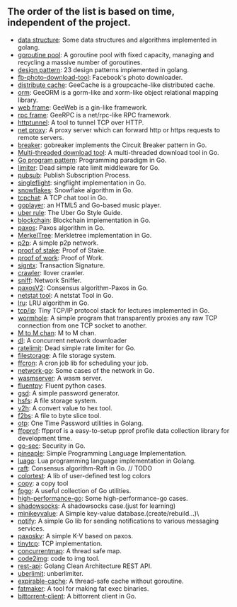 The order of the list is based on time, independent of the project.
---
- [data structure](https://github.com/hushui502/daily/tree/master/golang/algo): Some data structures and algorithms implemented in golang.
- [goroutine pool](https://github.com/hushui502/daily/tree/master/golang/ants): A goroutine pool with fixed capacity, managing and recycling a massive number of goroutines.
- [design pattern](https://github.com/hushui502/daily/tree/master/golang/design-pattern): 23 design patterns implemented in golang.
- [fb-photo-download-tool](https://github.com/hushui502/daily/tree/master/golang/fbpages): Facebook's photo downloader.
- [distribute cache](https://github.com/hushui502/daily/tree/master/golang/gee-cache): GeeCache is a groupcache-like distributed cache.
- [orm](https://github.com/hushui502/daily/tree/master/golang/gee-orm): GeeORM is a gorm-like and xorm-like object relational mapping library.
- [web frame](https://github.com/hushui502/daily/tree/master/golang/gee-web): GeeWeb is a gin-like framework.
- [rpc frame](https://github.com/hushui502/daily/tree/master/golang/geerpc): GeeRPC is a net/rpc-like RPC framework.
- [httptunnel](https://github.com/hushui502/daily/tree/master/golang/httptunnel): A tool to tunnel TCP over HTTP.
- [net proxy](https://github.com/hushui502/daily/tree/master/golang/go-proxy): A proxy server which can forward http or https requests to remote servers.
- [breaker](https://github.com/hushui502/daily/tree/master/golang/gobreaker): gobreaker implements the Circuit Breaker pattern in Go.
- [Multi-threaded download tool](https://github.com/hushui502/daily/tree/master/golang/godownload): A multi-threaded download tool in Go.
- [Go program pattern](https://github.com/hushui502/daily/tree/master/golang/gopattern): Programming paradigm in Go.
- [limiter](https://github.com/hushui502/daily/tree/master/golang/limiter): Dead simple rate limit middleware for Go.
- [pubsub](https://github.com/hushui502/daily/tree/master/golang/pubsub): Publish Subscription Process.
- [singleflight](https://github.com/hushui502/daily/tree/master/golang/singleflight): singflight implementation in Go.
- [snowflakes](https://github.com/hushui502/daily/tree/master/golang/snowflake): Snowflake algorithm in Go.
- [tcpchat](https://github.com/hushui502/daily/tree/master/golang/tcpchat): A TCP chat tool in Go.
- [goplayer](https://github.com/hushui502/daily/tree/master/golang/goplayer): an HTML5 and Go-based music player.
- [uber rule](https://github.com/hushui502/daily/tree/master/golang/uber): The Uber Go Style Guide.
- [blockchain](https://github.com/hushui502/daily/tree/master/blockchain/blockchain/v1): Blockchain implementation in Go.
- [paxos](https://github.com/hushui502/daily/tree/master/blockchain/consensus/paxos): Paxos algorithm in Go.
- [MerkelTree](https://github.com/hushui502/daily/tree/master/blockchain/merkletree): Merkletree implementation in Go.
- [p2p](https://github.com/hushui502/daily/tree/master/blockchain/p2p): A simple p2p network.
- [proof of stake](https://github.com/hushui502/daily/tree/master/blockchain/pos): Proof of Stake.
- [proof of work](https://github.com/hushui502/daily/tree/master/blockchain/simplepow): Proof of Work.
- [signtx](https://github.com/hushui502/daily/tree/master/blockchain/signtx): Transaction Signature.
- [crawler](https://github.com/hushui502/daily/tree/master/golang/iloveck): Ilover crawler.
- [sniff](https://github.com/hushui502/daily/tree/master/golang/gosniff): Network Sniffer.
- [paxosV2](https://github.com/hushui502/daily/tree/master/blockchain/consensus/paxosv2): Consensus algorithm-Paxos in Go.
- [netstat tool](https://github.com/hushui502/daily/tree/master/golang/go-netstat): A netstat Tool in Go.
- [lru](https://github.com/hushui502/daily/tree/master/golang/lru): LRU algorithm in Go. 
- [tcp/ip](https://github.com/hushui502/daily/tree/master/golang/lectcp): Tiny TCP/IP protocol stack for lectures implemented in Go.
- [wormhole](https://github.com/hushui502/daily/tree/master/golang/wormhole): A simple program that transparently proxies any raw TCP connection from one TCP socket to another.
- [M to M chan](https://github.com/hushui502/daily/tree/master/golang/gochan): M to M chan.
- [dl](https://github.com/hushui502/daily/tree/master/golang/dl): A concurrent network downloader
- [ratelimit](https://github.com/hushui502/daily/tree/master/golang/ratelimit): Dead simple rate limiter for Go.
- [filestorage](https://github.com/hushui502/daily/tree/master/golang/filestorage): A file storage system.
- [ffcron](https://github.com/hushui502/daily/tree/master/golang/ffcron): A cron job lib for scheduling your job.
- [network-go](https://github.com/hushui502/daily/tree/master/golang/network): Some cases of the network in Go.
- [wasmserver](https://github.com/hushui502/daily/tree/master/golang/wasmserver): A wasm server.
- [fluentpy](https://github.com/hushui502/daily/tree/master/python/fluentpython): Fluent python cases.
- [gsd](https://github.com/hushui502/daily/tree/master/golang/gsd): A simple password generator.
- [hsfs](https://github.com/hushui502/daily/tree/master/golang/hsfs): A file storage system.
- [v2h](https://github.com/hushui502/daily/tree/master/golang/v2h): A convert value to hex tool.
- [f2bs](https://github.com/hushui502/daily/tree/master/golang/f2bs): A file to byte slice tool.
- [otp](https://github.com/hushui502/daily/tree/master/golang/otp): One Time Password utilities in Golang.
- [ffpprof](https://github.com/hushui502/daily/tree/master/golang/ffpprof): ffpprof is a easy-to-setup pprof profile data collection library for development time. 
- [go-sec](https://github.com/hushui502/daily/tree/master/golang/go-sec): Security in Go.
- [pineaple](https://github.com/hushui502/daily/tree/master/golang/pineaple): Simple Programming Language Implementation.
- [luago](https://github.com/hushui502/daily/tree/master/golang/luago): Lua programming language implementation in Golang.
- [raft](https://github.com/hushui502/daily/tree/master/golang/raft):  Consensus algorithm-Raft in Go.  // TODO
- [colortest](https://github.com/hushui502/daily/tree/master/golang/colortest): A lib of user-defined test log colors 
- [copy](https://github.com/hushui502/daily/tree/master/golang/copy): a copy tool
- [fpgo](https://github.com/hushui502/daily/tree/master/golang/fpgo): A useful collection of Go utilities.
- [high-performance-go](https://github.com/hushui502/daily/tree/master/golang/high-performance-go): Some high-performance-go cases.
- [shadowsocks](https://github.com/hushui502/daily/tree/master/golang/shadowsocks): A shadowsocks case.(just for learning)
- [minikeyvalue](https://github.com/hushui502/daily/tree/master/golang/minikeyvalue): A Simple key-value database.(create/rebuild...)\
- [notify](https://github.com/hushui502/daily/tree/master/golang/notify): A simple Go lib for sending notifications to various messaging services.
- [paxoskv](https://github.com/hushui502/daily/tree/master/golang/paxoskv): A simple K-V based on paxos.
- [tinytcp](https://github.com/hushui502/daily/tree/master/golang/tinytcp): TCP implementation.
- [concurrentmap](https://github.com/hushui502/daily/tree/master/golang/concurrentmap): A thread safe map.
- [code2img](https://github.com/hushui502/daily/tree/master/golang/code2img): code to img tool.
- [rest-api](https://github.com/hushui502/daily/tree/master/golang/rest-api): Golang Clean Architecture REST API.
- [uberlimit](https://github.com/hushui502/daily/tree/master/golang/uberlimit): unberlimiter.
- [expirable-cache](https://github.com/hushui502/daily/tree/master/golang/expirable-cache): A thread-safe cache without goroutine.
- [fatmaker](https://github.com/hushui502/daily/tree/master/golang/fatmaker): A tool for making fat exec binaries.
- [bittorrent-client](https://github.com/hushui502/daily/tree/master/golang/bittorrent-client): A bittorrent client in Go.
